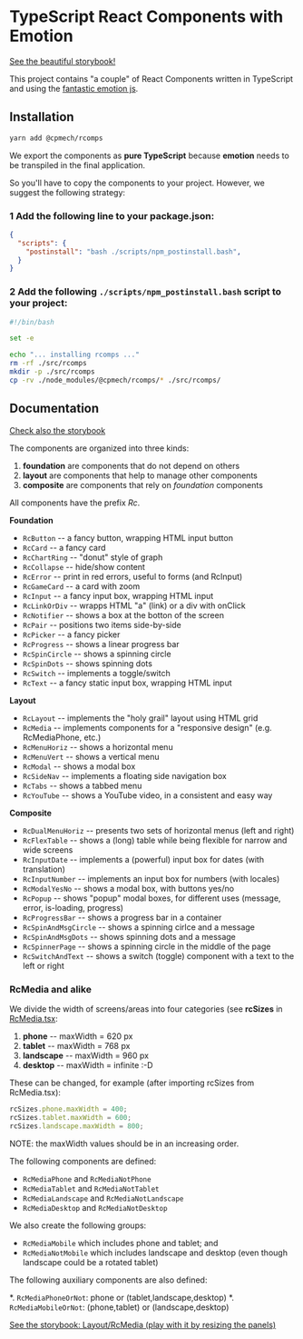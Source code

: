 # TypeScript React Components with Emotion

[See the beautiful storybook!](https://cpmech.github.io/rcomps)

This project contains "a couple" of React Components written in TypeScript and using the [fantastic emotion js](https://github.com/emotion-js/emotion).

## Installation

```bash
yarn add @cpmech/rcomps
```

We export the components as **pure TypeScript** because **emotion** needs to be transpiled in the final application.

So you'll have to copy the components to your project. However, we suggest the following strategy:

### 1 Add the following line to your **package.json**:

```json
{
  "scripts": {
    "postinstall": "bash ./scripts/npm_postinstall.bash",
  }
}
```

### 2 Add the following `./scripts/npm_postinstall.bash` script to your project:

```bash
#!/bin/bash

set -e

echo "... installing rcomps ..."
rm -rf ./src/rcomps
mkdir -p ./src/rcomps
cp -rv ./node_modules/@cpmech/rcomps/* ./src/rcomps/
```

## Documentation

[Check also the storybook](https://cpmech.github.io/rcomps)

The components are organized into three kinds:

1. **foundation** are components that do not depend on others
2. **layout** are components that help to manage other components
3. **composite** are components that rely on _foundation_ components

All components have the prefix _Rc_.

**Foundation**

* `RcButton` -- a fancy button, wrapping HTML input button
* `RcCard` -- a fancy card
* `RcChartRing` -- "donut" style of graph
* `RcCollapse` -- hide/show content
* `RcError` -- print in red errors, useful to forms (and RcInput)
* `RcGameCard` -- a card with zoom
* `RcInput` -- a fancy input box, wrapping HTML input
* `RcLinkOrDiv` -- wrapps HTML "a" (link) or a div with onClick
* `RcNotifier` -- shows a box at the botton of the screen
* `RcPair` -- positions two items side-by-side
* `RcPicker` -- a fancy picker
* `RcProgress` -- shows a linear progress bar
* `RcSpinCircle` -- shows a spinning circle
* `RcSpinDots` -- shows spinning dots
* `RcSwitch` -- implements a toggle/switch
* `RcText` -- a fancy static input box, wrapping HTML input

**Layout**

* `RcLayout` -- implements the "holy grail" layout using HTML grid
* `RcMedia` -- implements components for a "responsive design" (e.g. RcMediaPhone, etc.)
* `RcMenuHoriz` -- shows a horizontal menu
* `RcMenuVert` -- shows a vertical menu
* `RcModal` -- shows a modal box
* `RcSideNav` -- implements a floating side navigation box
* `RcTabs` -- shows a tabbed menu
* `RcYouTube` -- shows a YouTube video, in a consistent and easy way

**Composite**

* `RcDualMenuHoriz` -- presents two sets of horizontal menus (left and right)
* `RcFlexTable` -- shows a (long) table while being flexible for narrow and wide screens
* `RcInputDate` -- implements a (powerful) input box for dates (with translation)
* `RcInputNumber` -- implements an input box for numbers (with locales)
* `RcModalYesNo` -- shows a modal box, with buttons yes/no
* `RcPopup` -- shows "popup" modal boxes, for different uses (message, error, is-loading, progress)
* `RcProgressBar` -- shows a progress bar in a container
* `RcSpinAndMsgCircle` -- shows a spinning cirlce and a message
* `RcSpinAndMsgDots` -- shows spinning dots and a message
* `RcSpinnerPage` -- shows a spinning circle in the middle of the page
* `RcSwitchAndText` -- shows a switch (toggle) component with a text to the left or right

### RcMedia and alike

We divide the width of screens/areas into four categories (see **rcSizes** in [RcMedia.tsx](https://github.com/cpmech/rcomps/blob/master/src/components/layout/RcMedia.tsx):

1. **phone** -- maxWidth = 620 px
2. **tablet** -- maxWidth = 768 px
3. **landscape** -- maxWidth = 960 px
4. **desktop** -- maxWidth = infinite :-D

These can be changed, for example (after importing rcSizes from RcMedia.tsx):

```javascript
rcSizes.phone.maxWidth = 400;
rcSizes.tablet.maxWidth = 600;
rcSizes.landscape.maxWidth = 800;
```

NOTE: the maxWidth values should be in an increasing order.

The following components are defined:

* `RcMediaPhone` and `RcMediaNotPhone`
* `RcMediaTablet` and `RcMediaNotTablet`
* `RcMediaLandscape` and `RcMediaNotLandscape`
* `RcMediaDesktop` and `RcMediaNotDesktop`

We also create the following groups:

* `RcMediaMobile` which includes phone and tablet; and
* `RcMediaNotMobile` which includes landscape and desktop (even though landscape could be a rotated tablet)

The following auxiliary components are also defined:

*. `RcMediaPhoneOrNot`: phone or (tablet,landscape,desktop)
*. `RcMediaMobileOrNot`: (phone,tablet) or (landscape,desktop)

[See the storybook: Layout/RcMedia (play with it by resizing the panels)](https://cpmech.github.io/rcomps/?path=/story/layout-rcmedia--default)
